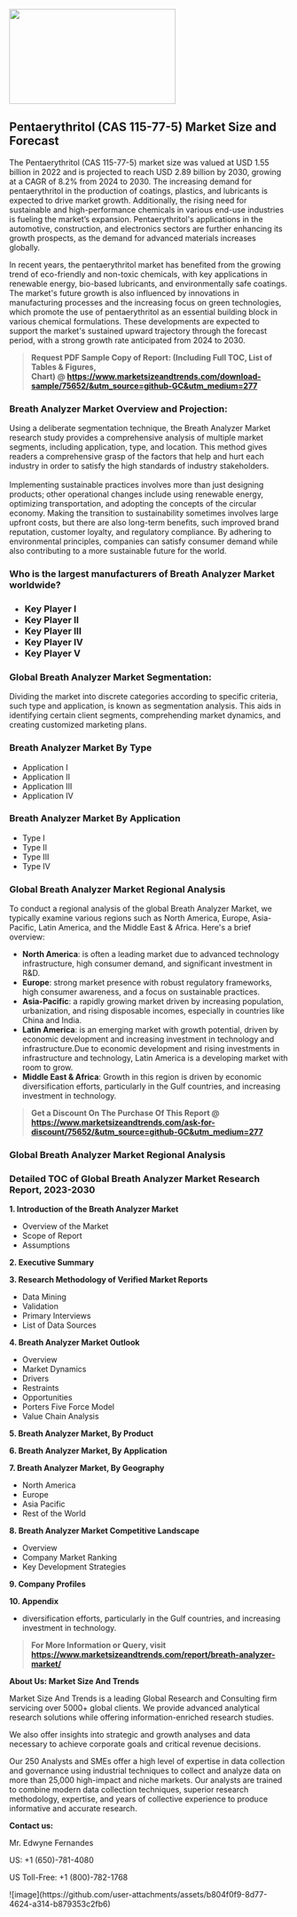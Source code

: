 <p><img class="alignnone size-medium wp-image-20088" src="https://ffe5etoiles.com/wp-content/uploads/2024/12/MST1-300x171.png" alt="" width="300" height="171" /></p><h2>Pentaerythritol (CAS 115-77-5) Market Size and Forecast</h2><p>The Pentaerythritol (CAS 115-77-5) market size was valued at USD 1.55 billion in 2022 and is projected to reach USD 2.89 billion by 2030, growing at a CAGR of 8.2% from 2024 to 2030. The increasing demand for pentaerythritol in the production of coatings, plastics, and lubricants is expected to drive market growth. Additionally, the rising need for sustainable and high-performance chemicals in various end-use industries is fueling the market’s expansion. Pentaerythritol's applications in the automotive, construction, and electronics sectors are further enhancing its growth prospects, as the demand for advanced materials increases globally.</p><p>In recent years, the pentaerythritol market has benefited from the growing trend of eco-friendly and non-toxic chemicals, with key applications in renewable energy, bio-based lubricants, and environmentally safe coatings. The market's future growth is also influenced by innovations in manufacturing processes and the increasing focus on green technologies, which promote the use of pentaerythritol as an essential building block in various chemical formulations. These developments are expected to support the market's sustained upward trajectory through the forecast period, with a strong growth rate anticipated from 2024 to 2030.</p></p><blockquote id="" class=""><strong>Request PDF Sample Copy of Report: (Including Full TOC, List of Tables &amp; Figures, Chart)&nbsp;@&nbsp;<strong><a href="https://www.marketsizeandtrends.com/download-sample/75652/&utm_source=github-GC&utm_medium=277" target="_blank">https://www.marketsizeandtrends.com/download-sample/75652/&utm_source=github-GC&utm_medium=277</a></strong></strong></blockquote><h3 id="" class="">Breath Analyzer Market&nbsp;Overview and Projection:</h3><p id="" class="">Using a deliberate segmentation technique, the Breath Analyzer Market research study provides a comprehensive analysis of multiple market segments, including application, type, and location. This method gives readers a comprehensive grasp of the factors that help and hurt each industry in order to satisfy the high standards of industry stakeholders. <br /> <br />Implementing sustainable practices involves more than just designing products; other operational changes include using renewable energy, optimizing transportation, and adopting the concepts of the circular economy. Making the transition to sustainability sometimes involves large upfront costs, but there are also long-term benefits, such improved brand reputation, customer loyalty, and regulatory compliance. By adhering to environmental principles, companies can satisfy consumer demand while also contributing to a more sustainable future for the world.</p><h3 id="" class="">Who is the largest manufacturers of&nbsp;Breath Analyzer Market worldwide?</h3><h3 class=""><p><ul><li>Key Player I </li><li> Key Player II </li><li> Key Player III </li><li> Key Player IV </li><li> Key Player V</li></ul></p></h3><h3 id="" class="">Global&nbsp;Breath Analyzer Market Segmentation:</h3><p id="" class="">Dividing the market into discrete categories according to specific criteria, such type and application, is known as segmentation analysis. This aids in identifying certain client segments, comprehending market dynamics, and creating customized marketing plans.</p><h3 id="" class="">Breath Analyzer Market&nbsp;By Type</h3><p><p><ul><li>Application I </li><li> Application II </li><li> Application III </li><li> Application IV</p></li></ul></p></p><h3 id="" class="">Breath Analyzer Market&nbsp;By Application</h3><p class=""><p><ul><li>Type I </li><li> Type II </li><li> Type III </li><li> Type IV</li></ul></p></p><h3 id="" class="">Global Breath Analyzer Market Regional Analysis</h3><p id="" class="">To conduct a regional analysis of the global Breath Analyzer Market, we typically examine various regions such as North America, Europe, Asia-Pacific, Latin America, and the Middle East &amp; Africa. Here's a brief overview:</p><ul><li><strong>North America</strong>: is often a leading market due to advanced technology infrastructure, high consumer demand, and significant investment in R&amp;D.</li><li><strong>Europe</strong>: strong market presence with robust regulatory frameworks, high consumer awareness, and a focus on sustainable practices.</li><li><strong>Asia-Pacific</strong>: a rapidly growing market driven by increasing population, urbanization, and rising disposable incomes, especially in countries like China and India.</li><li><strong>Latin America</strong>: is an emerging market with growth potential, driven by economic development and increasing investment in technology and infrastructure.Due to economic development and rising investments in infrastructure and technology, Latin America is a developing market with room to grow.</li><li><strong>Middle East &amp; Africa</strong>: Growth in this region is driven by economic diversification efforts, particularly in the Gulf countries, and increasing investment in technology.</li></ul><blockquote id="" class=""><strong>Get a Discount On The Purchase Of This Report @ <strong><a href="https://www.marketsizeandtrends.com/ask-for-discount/75652/&utm_source=github-GC&utm_medium=277" target="_blank">https://www.marketsizeandtrends.com/ask-for-discount/75652/&utm_source=github-GC&utm_medium=277</a></strong></strong></blockquote><h3 id="" class="">Global Breath Analyzer Market Regional Analysis</h3><h3 id="" class="">Detailed TOC of Global Breath Analyzer Market Research Report, 2023-2030</h3><p id="" class=""><strong>1. Introduction of the Breath Analyzer Market</strong></p><ul><li>Overview of the Market</li><li>Scope of Report</li><li>Assumptions</li></ul><p id="" class=""><strong>2. Executive Summary</strong></p><p id="" class=""><strong>3. Research Methodology of Verified Market Reports</strong></p><ul><li>Data Mining</li><li>Validation</li><li>Primary Interviews</li><li>List of Data Sources</li></ul><p id="" class=""><strong>4. Breath Analyzer Market Outlook</strong></p><ul><li>Overview</li><li>Market Dynamics</li><li>Drivers</li><li>Restraints</li><li>Opportunities</li><li>Porters Five Force Model</li><li>Value Chain Analysis</li></ul><p id="" class=""><strong>5. Breath Analyzer Market, By Product</strong></p><p id="" class=""><strong>6. Breath Analyzer Market, By Application</strong></p><p id="" class=""><strong>7. Breath Analyzer Market, By Geography</strong></p><ul><li>North America</li><li>Europe</li><li>Asia Pacific</li><li>Rest of the World</li></ul><p id="" class=""><strong>8. Breath Analyzer Market Competitive Landscape</strong></p><ul><li>Overview</li><li>Company Market Ranking</li><li>Key Development Strategies</li></ul><p id="" class=""><strong>9. Company Profiles</strong></p><p id="" class=""><strong>10. Appendix</strong></p><ul><li>diversification efforts, particularly in the Gulf countries, and increasing investment in technology.</li></ul><blockquote id="" class=""><strong>For More Information or Query, visit <strong><strong><a href="https://www.marketsizeandtrends.com/report/breath-analyzer-market/" target="_blank">https://www.marketsizeandtrends.com/report/breath-analyzer-market/</a></strong></strong></strong></blockquote><p id="" class=""><strong>About Us: Market Size And Trends</strong></p><p id="" class="">Market Size And Trends is a leading Global Research and Consulting firm servicing over 5000+ global clients. We provide advanced analytical research solutions while offering information-enriched research studies.</p><p id="" class="">We also offer insights into strategic and growth analyses and data necessary to achieve corporate goals and critical revenue decisions.</p><p id="" class="">Our 250 Analysts and SMEs offer a high level of expertise in data collection and governance using industrial techniques to collect and analyze data on more than 25,000 high-impact and niche markets. Our analysts are trained to combine modern data collection techniques, superior research methodology, expertise, and years of collective experience to produce informative and accurate research.</p><p id="" class=""><strong>Contact us:</strong></p><p id="" class="">Mr. Edwyne Fernandes</p><p id="" class="">US: +1 (650)-781-4080</p><p id="" class="">US Toll-Free: +1 (800)-782-1768</p>
![image](https://github.com/user-attachments/assets/b804f0f9-8d77-4624-a314-b879353c2fb6)
